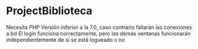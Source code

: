 # ProjectBiblioteca

Necesita PHP Versión inferior a la 7.0, caso contrario fallarán las conexiones a bd
El login funciona correctamente, pero las demás ventanas funcionarán independientemente de si se está logueado o no

